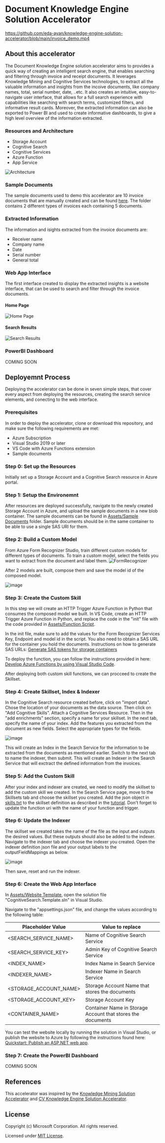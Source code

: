 # Document Knowledge Engine Solution Accelerator
https://github.com/eda-ayan/knowledge-engine-solution-accelerator/blob/main/invoice_demo.mp4
## About this accelerator
The Document Knowledge Engine solution accelerator aims to provides a quick way of creating an intelligent search engine, that enables searching and filtering through invoice and receipt documents. It leverages Knowledge Mining and Cognitive Services technologies, to extract all the valuable information and insights from the incoive documents, like company names, total, serial number, date, ..etc. It also creates an intuitive, easy-to-navigate user interface, that allows for a full search experience with capabilities like searching with search terms, customized filters, and informative result cards. Moreover, the extracted information can also be exported to Power BI and used to create informative dashboards, to give a high level overview of the information extracted. 

### Resources and Architecture 
- Storage Account 
- Cognitive Search 
- Cognitive Services
- Azure Function 
- App Service

![Architecture](https://user-images.githubusercontent.com/88718044/139073235-eb6b8b2c-3577-405e-b974-82bc951676dc.png)

### Sample Documents 
The sample documents used to demo this accelerator are 10 invoice documents that are manually created and can be found [here](https://github.com/eda-ayan/knowledge-engine-solution-accelerator/tree/main/assets/Sample%20Documents). The folder contains 2 different types of invoices each containing 5 documents.

### Extracted Information
The information and isights extracted from the invoice documents are: 

- Receiver name 
- Company name
- Date
- Serial number 
- General total 

### Web App Interface
The first interface created to display the extracted insights is a website interface, that can be used to search and filter through the invoice documents.

#### Home Page
![Home Page](https://user-images.githubusercontent.com/88718044/139071306-6595000e-a33c-4dca-85eb-ed6c475d66cf.jpeg)


#### Search Results
![Search Results](https://user-images.githubusercontent.com/25666677/148658186-57a8614b-2a34-4efe-8f49-bd454fd0077c.png)

### PowerBI Dashboard
COMING SOON

## Deployemnt Process
Deploying the accelerator can be done in seven simple steps, that cover every aspect from deploying the resources, creating the search service elements, and conecting to the web interface. 

### Prerequisites
In order to deploy the accelerator, clone or download this repository, and make sure the following requirements are met:
- Azure Subscription 
- Visual Studio 2019 or later
- VS Code with Azure Functions extension
- Sample documents

### Step 0: Set up the Resources

Initially set up a Storage Account and a Cognitive Search resource in Azure portal.

### Step 1: Setup the Environemnt 
After resources are deployed successfully, navigate to the newly created Storage Account in Azure, and upload the sample documents in a new blob container. The sample documents can be found in [Assets/Sample Documents](https://github.com/eda-ayan/knowledge-engine-solution-accelerator/tree/main/assets/Sample%20Documents) folder. Sample documents should be in the same container to be able to use a single SAS URI for them.

### Step 2: Build a Custom Model
From Azure Form Recognizer Studio, train different custom models for different types of documents. To train a custom model, select the fields you want to extract from the document and label them.
![FormRecognizer](https://user-images.githubusercontent.com/25666677/148658436-86c08c49-cfcb-40fb-9186-73c889402cf3.png)

After 2 models are built, compose them and save the model id of the composed model.

![image](https://user-images.githubusercontent.com/25666677/148658472-df230a87-d719-44d5-9bce-f7ea50a58899.png)

### Step 3: Create the Custom Skill 

In this step we will create an HTTP Trigger Azure Function in Python that consumes the composed model we built. In VS Code, create an HTTP Trigger Azure Function in Python, and replace the code in the "init" file with the code provided in [Assets/Function Script](https://github.com/eda-ayan/knowledge-engine-solution-accelerator/blob/main/assets/extract_info.py). 

In the init file, make sure to add the values for the Form Recognizer Services Key, Endpoint and model id in the script.
You also need to obtain a SAS URL for the container you hold the documents. Instructions on how to generate SAS URLs: [Generate SAS tokens for storage containers](https://www.google.com/search?q=how+to+obtain+azure+blob+storage+container+sas+url&rlz=1C1GCEU_trTR970TR970&oq=how+to+obtain+azure+blob+storage+container+sas+url&aqs=chrome..69i57.14028j0j4&sourceid=chrome&ie=UTF-8)

To deploy the function, you can follow the instructions provided in here: [Develop Azure Functions by using Visual Studio Code](https://docs.microsoft.com/en-us/azure/azure-functions/functions-develop-vs-code?tabs=python).

After deploying both custom skill functions, we can procceed to create the Skillset. 

### Step 4: Create Skillset, Index & Indexer
In the Cognitive Search resource created before, click on "import data". Chose the location of your documents as the data source. Then click on "Add Cognitive Skills". Attach a Cognitive Services Resource. Then in the "add enrichments" section, specify a name for your skillset. In the next tab, specify the name of your index. Add the features you extracted from the document as new fields. Select the appropriate types for the fields. 

![image](https://user-images.githubusercontent.com/25666677/148659506-d1ed5665-175d-4e9e-9b23-7cb59517bbd9.png)

This will create an Index in the Search Service for the information to be extracted from the documents as mentioned earlier. Switch to the next tab to name the indexer, then submit. This will create an Indexer in the Search Service that will exctract the defined information from the invoices.

### Step 5: Add the Custom Skill

After your index and indexer are created, we need to modify the skillset to add the custom skill we created. In the Search Service page, move to the Skillsets tab and choose the skillset you created. Add the json object in [skills.txt](https://github.com/eda-ayan/knowledge-engine-solution-accelerator/blob/main/assets/Custom%20Skill%20Script/skill.txt) to the skillset definition as described in the [tutorial](https://docs.microsoft.com/en-us/azure/search/cognitive-search-custom-skill-interface). Don't forget to update the function uri with the name of your function and trigger.

### Step 6: Update the Indexer

The skillset we created takes the name of the file as the input and outputs the desired values. But these outputs should also be added to the indexer. Navigate to the indexer tab and choose the indexer you created. Open the indexer definition json file and your output labels to the outputFieldMappings as below.

![image](https://user-images.githubusercontent.com/25666677/148660047-55e215ef-8c7b-473b-96d6-05f54d6984fe.png)

Then save, reset and run the indexer. 

### Step 6: Create the Web App Interface
In [Assets/Website Template](https://github.com/eda-ayan/knowledge-engine-solution-accelerator/tree/main/assets/Website%20Template), open the solution file "CognitiveSearch.Template.sln" in Visual Studio. 

Navigate to the "appsettings.json" file, and change the values according to the following table:

| Placeholder Value | Value to replace |
| ------ | ------ |
| <SEARCH_SERVICE_NAME> | Name of Cognitive Search Service |
| <SEARCH_SERVICE_KEY> | Admin Key of Cognitive Search Service |
| <INDEX_NAME> | Index Name in Search Service |
| <INDEXER_NAME> | Indexer Name in Search Service |
| <STORAGE_ACCOUNT_NAME> | Storage Account Name that stores the documents |
| <STORAGE_ACCOUNT_KEY> | Storage Account Key |
| <CONTAINER_NAME> | Container Name in Storage Account that stores the documents |

You can test the website locally by running the solution in Visual Studio, or publish the website to Azure by following the instructions found here: [Quickstart: Publish an ASP.NET web app](https://docs.microsoft.com/en-US/visualstudio/deployment/quickstart-deploy-aspnet-web-app?view=vs-2019&tabs=azure).

### Step 7: Create the PowerBI Dashboard
COMING SOON

## References 
This accelerator was inspired by the [Knowledge Mining Solution Accelerator](https://github.com/Azure-Samples/azure-search-knowledge-mining) and [CV Knowledge Engine Solution Accelerator](https://github.com/AhmedAlmu/cv-knowledge-engine-accelerator).

## License
Copyright (c) Microsoft Corporation. All rights reserved.

Licensed under [MIT License](https://github.com/eda-ayan/knowledge-engine-solution-accelerator/blob/main/LICENSE).
